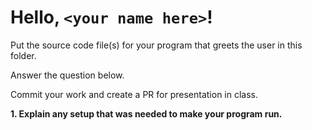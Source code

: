 # Hello, `<your name here>`!

Put the source code file(s) for your program that greets the user in this folder.

Answer the question below.

Commit your work and create a PR for presentation in class.

**1. Explain any setup that was needed to make your program run.**

